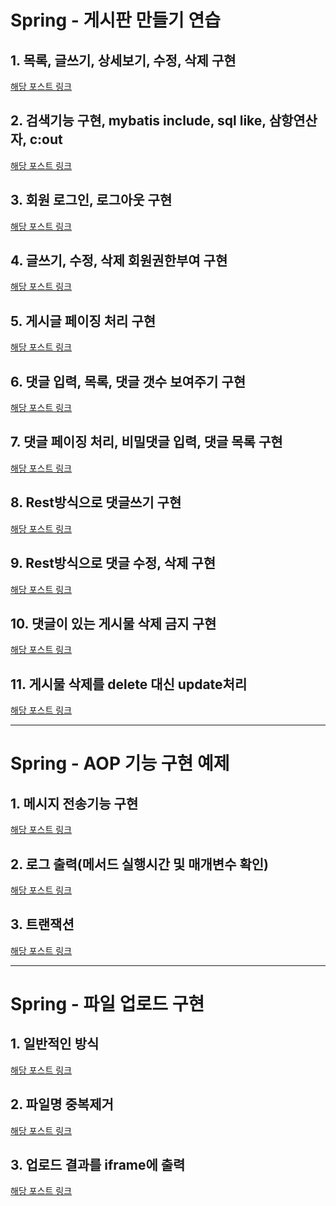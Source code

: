 # Spring - 게시판 만들기 연습

## 1. 목록, 글쓰기, 상세보기, 수정, 삭제 구현
[해당 포스트 링크](http://doublesprogramming.tistory.com/95)

## 2. 검색기능 구현, mybatis include, sql like, 삼항연산자, c:out
[해당 포스트 링크](http://doublesprogramming.tistory.com/96)

## 3. 회원 로그인, 로그아웃 구현
[해당 포스트 링크](http://doublesprogramming.tistory.com/98)

## 4. 글쓰기, 수정, 삭제 회원권한부여 구현
[해당 포스트 링크](http://doublesprogramming.tistory.com/99)

## 5. 게시글 페이징 처리 구현
[해당 포스트 링크](http://doublesprogramming.tistory.com/100)

## 6. 댓글 입력, 목록, 댓글 갯수 보여주기 구현
[해당 포스트 링크](http://doublesprogramming.tistory.com/102)

## 7. 댓글 페이징 처리, 비밀댓글 입력, 댓글 목록 구현
[해당 포스트 링크](http://doublesprogramming.tistory.com/107)

## 8. Rest방식으로 댓글쓰기 구현
[해당 포스트 링크](http://doublesprogramming.tistory.com/110)

## 9. Rest방식으로 댓글 수정, 삭제 구현
[해당 포스트 링크](http://doublesprogramming.tistory.com/112)

## 10. 댓글이 있는 게시물 삭제 금지 구현
[해당 포스트 링크](http://doublesprogramming.tistory.com/113)

## 11. 게시물 삭제를 delete 대신 update처리
[해당 포스트 링크](http://doublesprogramming.tistory.com/114)


* * *

# Spring - AOP 기능 구현 예제

## 1. 메시지 전송기능 구현
[해당 포스트 링크](http://doublesprogramming.tistory.com/122)

## 2. 로그 출력(메서드 실행시간 및 매개변수 확인)
[해당 포스트 링크](http://doublesprogramming.tistory.com/123)

## 3. 트랜잭션
[해당 포스트 링크](http://doublesprogramming.tistory.com/125)



* * *

# Spring - 파일 업로드 구현

## 1. 일반적인 방식
[해당 포스트 링크](http://doublesprogramming.tistory.com/127)

## 2. 파일명 중복제거
[해당 포스트 링크](http://doublesprogramming.tistory.com/128)

## 3. 업로드 결과를 iframe에 출력
[해당 포스트 링크](http://doublesprogramming.tistory.com/129)
